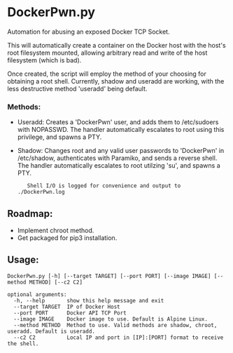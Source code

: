 # DockerPwn.py

Automation for abusing an exposed Docker TCP Socket.

This will automatically create a container on the Docker host with the host's root filesystem mounted,
allowing arbitrary read and write of the host filesystem (which is bad).

Once created, the script will employ the method of your choosing for obtaining a root shell. Currently,
shadow and useradd are working, with the less destructive method 'useradd' being default. 

### Methods:

- Useradd: Creates a 'DockerPwn' user, and adds them to /etc/sudoers with NOPASSWD. The handler automatically escalates to
         root using this privilege, and spawns a PTY.

- Shadow: Changes root and any valid user passwords to 'DockerPwn' in /etc/shadow, authenticates with Paramiko, 
        and sends a reverse shell. The handler automatically escalates to root utilzing 'su', and spawns a PTY.

         Shell I/O is logged for convenience and output to ./DockerPwn.log

## Roadmap:

- Implement chroot method. 
- Get packaged for pip3 installation.

## Usage:
```
DockerPwn.py [-h] [--target TARGET] [--port PORT] [--image IMAGE] [--method METHOD] [--c2 C2]

optional arguments:
  -h, --help       show this help message and exit
  --target TARGET  IP of Docker Host
  --port PORT      Docker API TCP Port
  --image IMAGE    Docker image to use. Default is Alpine Linux.
  --method METHOD  Method to use. Valid methods are shadow, chroot, useradd. Default is useradd.
  --c2 C2          Local IP and port in [IP]:[PORT] format to receive the shell.
